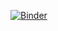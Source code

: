 [![Binder](https://mybinder.org/badge_logo.svg)](https://mybinder.org/v2/gh/fenago/job-skill-app/HEAD)

